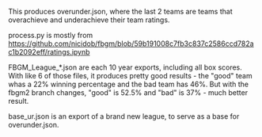 This produces overunder.json, where the last 2 teams are teams that overachieve and underachieve their team ratings.

process.py is mostly from https://github.com/nicidob/fbgm/blob/59b191008c7fb3c837c2586ccd782ac1b2092eff/ratings.ipynb

FBGM_League_*.json are each 10 year exports, including all box scores. With like 6 of those files, it produces pretty good results - the "good" team whas a 22% winning percentage and the bad team has 46%. But with the fbgm2 branch changes, "good" is 52.5% and "bad" is 37% - much better result.

base_ur.json is an export of a brand new league, to serve as a base for overunder.json.
